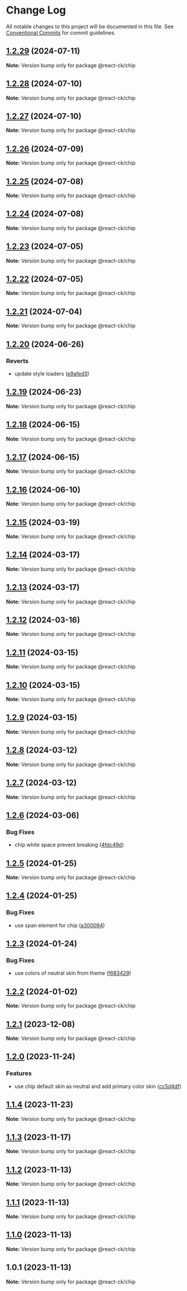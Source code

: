 # Change Log

All notable changes to this project will be documented in this file.
See [Conventional Commits](https://conventionalcommits.org) for commit guidelines.

## [1.2.29](https://github.com/abelflopes/react-ck/compare/@react-ck/chip@1.2.28...@react-ck/chip@1.2.29) (2024-07-11)

**Note:** Version bump only for package @react-ck/chip





## [1.2.28](https://github.com/abelflopes/react-ck/compare/@react-ck/chip@1.2.27...@react-ck/chip@1.2.28) (2024-07-10)

**Note:** Version bump only for package @react-ck/chip





## [1.2.27](https://github.com/abelflopes/react-ck/compare/@react-ck/chip@1.2.26...@react-ck/chip@1.2.27) (2024-07-10)

**Note:** Version bump only for package @react-ck/chip





## [1.2.26](https://github.com/abelflopes/react-ck/compare/@react-ck/chip@1.2.25...@react-ck/chip@1.2.26) (2024-07-09)

**Note:** Version bump only for package @react-ck/chip





## [1.2.25](https://github.com/abelflopes/react-ck/compare/@react-ck/chip@1.2.24...@react-ck/chip@1.2.25) (2024-07-08)

**Note:** Version bump only for package @react-ck/chip





## [1.2.24](https://github.com/abelflopes/react-ck/compare/@react-ck/chip@1.2.23...@react-ck/chip@1.2.24) (2024-07-08)

**Note:** Version bump only for package @react-ck/chip





## [1.2.23](https://github.com/abelflopes/react-ck/compare/@react-ck/chip@1.2.22...@react-ck/chip@1.2.23) (2024-07-05)

**Note:** Version bump only for package @react-ck/chip





## [1.2.22](https://github.com/abelflopes/react-ck/compare/@react-ck/chip@1.2.21...@react-ck/chip@1.2.22) (2024-07-05)

**Note:** Version bump only for package @react-ck/chip





## [1.2.21](https://github.com/abelflopes/react-ck/compare/@react-ck/chip@1.2.20...@react-ck/chip@1.2.21) (2024-07-04)

**Note:** Version bump only for package @react-ck/chip





## [1.2.20](https://github.com/abelflopes/react-ck/compare/@react-ck/chip@1.2.19...@react-ck/chip@1.2.20) (2024-06-26)


### Reverts

* update style loaders ([e9afed3](https://github.com/abelflopes/react-ck/commit/e9afed309e7893e95b4b02cceb7e9636670740b8))



## [1.2.19](https://github.com/abelflopes/react-ck/compare/@react-ck/chip@1.2.18...@react-ck/chip@1.2.19) (2024-06-23)

**Note:** Version bump only for package @react-ck/chip





## [1.2.18](https://github.com/abelflopes/react-ck/compare/@react-ck/chip@1.2.17...@react-ck/chip@1.2.18) (2024-06-15)

**Note:** Version bump only for package @react-ck/chip





## [1.2.17](https://github.com/abelflopes/react-ck/compare/@react-ck/chip@1.2.16...@react-ck/chip@1.2.17) (2024-06-15)

**Note:** Version bump only for package @react-ck/chip





## [1.2.16](https://github.com/abelflopes/react-ck/compare/@react-ck/chip@1.2.15...@react-ck/chip@1.2.16) (2024-06-10)

**Note:** Version bump only for package @react-ck/chip





## [1.2.15](https://github.com/abelflopes/react-ck/compare/@react-ck/chip@1.2.14...@react-ck/chip@1.2.15) (2024-03-19)

**Note:** Version bump only for package @react-ck/chip





## [1.2.14](https://github.com/abelflopes/react-ck/compare/@react-ck/chip@1.2.13...@react-ck/chip@1.2.14) (2024-03-17)

**Note:** Version bump only for package @react-ck/chip





## [1.2.13](https://github.com/abelflopes/react-ck/compare/@react-ck/chip@1.2.12...@react-ck/chip@1.2.13) (2024-03-17)

**Note:** Version bump only for package @react-ck/chip





## [1.2.12](https://github.com/abelflopes/react-ck/compare/@react-ck/chip@1.2.11...@react-ck/chip@1.2.12) (2024-03-16)

**Note:** Version bump only for package @react-ck/chip





## [1.2.11](https://github.com/abelflopes/react-ck/compare/@react-ck/chip@1.2.10...@react-ck/chip@1.2.11) (2024-03-15)

**Note:** Version bump only for package @react-ck/chip





## [1.2.10](https://github.com/abelflopes/react-ck/compare/@react-ck/chip@1.2.9...@react-ck/chip@1.2.10) (2024-03-15)

**Note:** Version bump only for package @react-ck/chip





## [1.2.9](https://github.com/abelflopes/react-ck/compare/@react-ck/chip@1.2.8...@react-ck/chip@1.2.9) (2024-03-15)

**Note:** Version bump only for package @react-ck/chip





## [1.2.8](https://github.com/abelflopes/react-ck/compare/@react-ck/chip@1.2.7...@react-ck/chip@1.2.8) (2024-03-12)

**Note:** Version bump only for package @react-ck/chip





## [1.2.7](https://github.com/abelflopes/react-ck/compare/@react-ck/chip@1.2.6...@react-ck/chip@1.2.7) (2024-03-12)

**Note:** Version bump only for package @react-ck/chip





## [1.2.6](https://github.com/abelflopes/react-ck/compare/@react-ck/chip@1.2.5...@react-ck/chip@1.2.6) (2024-03-06)


### Bug Fixes

* chip white space prevent breaking ([4fdc49d](https://github.com/abelflopes/react-ck/commit/4fdc49da437c73e137c038df00e850236294574c))



## [1.2.5](https://github.com/abelflopes/react-ck/compare/@react-ck/chip@1.2.4...@react-ck/chip@1.2.5) (2024-01-25)

**Note:** Version bump only for package @react-ck/chip





## [1.2.4](https://github.com/abelflopes/react-ck/compare/@react-ck/chip@1.2.3...@react-ck/chip@1.2.4) (2024-01-25)


### Bug Fixes

* use span element for chip ([a300094](https://github.com/abelflopes/react-ck/commit/a30009430874f56c6149af6a4945bf6bf34e742d))



## [1.2.3](https://github.com/abelflopes/react-ck/compare/@react-ck/chip@1.2.2...@react-ck/chip@1.2.3) (2024-01-24)


### Bug Fixes

* use colors of neutral skin from theme ([f683429](https://github.com/abelflopes/react-ck/commit/f6834292b82404a50d888127bf35852a81f01e9e))



## [1.2.2](https://github.com/abelflopes/react-ck/compare/@react-ck/chip@1.2.1...@react-ck/chip@1.2.2) (2024-01-02)

**Note:** Version bump only for package @react-ck/chip





## [1.2.1](https://github.com/abelflopes/react-ck/compare/@react-ck/chip@1.2.0...@react-ck/chip@1.2.1) (2023-12-08)

**Note:** Version bump only for package @react-ck/chip





## [1.2.0](https://github.com/abelflopes/react-ck/compare/@react-ck/chip@1.1.4...@react-ck/chip@1.2.0) (2023-11-24)


### Features

* use chip default skin as neutral and add primary color skin ([cc5d4df](https://github.com/abelflopes/react-ck/commit/cc5d4df2e02a37a407d9adbacf4004b620d47a4b))



## [1.1.4](https://github.com/abelflopes/react-ck/compare/@react-ck/chip@1.1.3...@react-ck/chip@1.1.4) (2023-11-23)

**Note:** Version bump only for package @react-ck/chip





## [1.1.3](https://github.com/abelflopes/react-ck/compare/@react-ck/chip@1.1.2...@react-ck/chip@1.1.3) (2023-11-17)

**Note:** Version bump only for package @react-ck/chip





## [1.1.2](https://github.com/abelflopes/react-ck/compare/@react-ck/chip@1.1.1...@react-ck/chip@1.1.2) (2023-11-13)

**Note:** Version bump only for package @react-ck/chip





## [1.1.1](https://github.com/abelflopes/react-ck/compare/@react-ck/chip@1.1.0...@react-ck/chip@1.1.1) (2023-11-13)

**Note:** Version bump only for package @react-ck/chip





## [1.1.0](https://github.com/abelflopes/react-ck/compare/@react-ck/chip@1.0.1...@react-ck/chip@1.1.0) (2023-11-13)

**Note:** Version bump only for package @react-ck/chip





## 1.0.1 (2023-11-13)

**Note:** Version bump only for package @react-ck/chip

